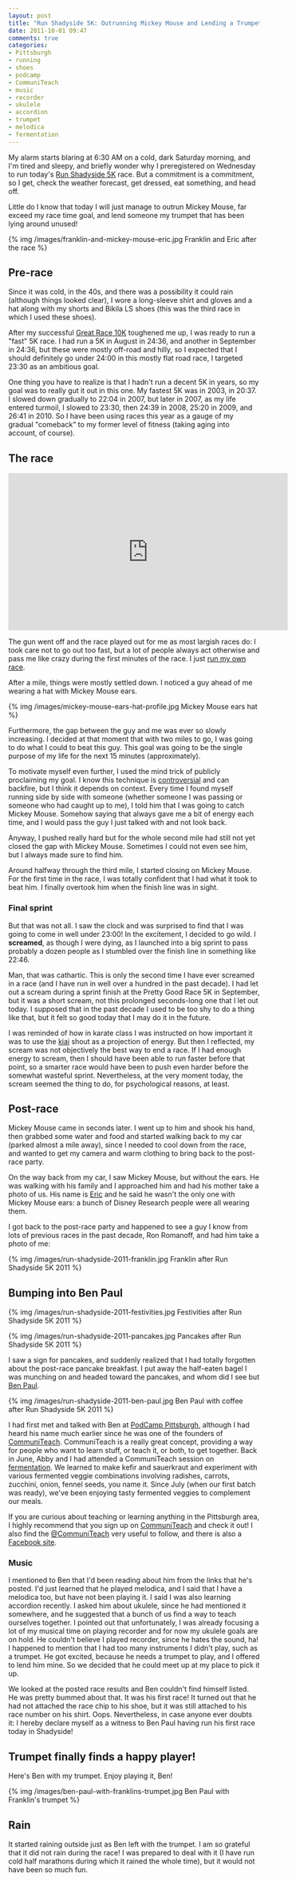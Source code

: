 ```yaml
---
layout: post
title: "Run Shadyside 5K: Outrunning Mickey Mouse and Lending a Trumpet"
date: 2011-10-01 09:47
comments: true
categories:
- Pittsburgh
- running
- shoes
- podcamp
- CommuniTeach
- music
- recorder
- ukulele
- accordion
- trumpet
- melodica
- fermentation
---
```

My alarm starts blaring at 6:30 AM on a cold, dark Saturday morning, and I'm tired and sleepy, and briefly wonder why I preregistered on Wednesday to run today's [Run Shadyside 5K](http://www.runshadyside.com/) race. But a commitment is a commitment, so I get, check the weather forecast, get dressed, eat something, and head off.

Little do I know that today I will just manage to outrun Mickey Mouse, far exceed my race time goal, and lend someone my trumpet that has been lying around unused!

{% img /images/franklin-and-mickey-mouse-eric.jpg Franklin and Eric after the race %}

<!--more-->

## Pre-race

Since it was cold, in the 40s, and there was a possibility it could rain (although things looked clear), I wore a long-sleeve shirt and gloves and a hat along with my shorts and Bikila LS shoes (this was the third race in which I used these shoes).

After my successful [Great Race 10K](/blog/2011/09/25/blistered-but-blissful-in-the-burgh/) toughened me up, I was ready to run a "fast" 5K race. I had run a 5K in August in 24:36, and another in September in 24:36, but these were mostly off-road and hilly, so I expected that I should definitely go under 24:00 in this mostly flat road race, I targeted 23:30 as an ambitious goal.

One thing you have to realize is that I hadn't run a decent 5K in years, so my goal was to really gut it out in this one. My fastest 5K was in 2003, in 20:37. I slowed down gradually to 22:04 in 2007, but later in 2007, as my life entered turmoil, I slowed to 23:30, then 24:39 in 2008, 25:20 in 2009, and 26:41 in 2010. So I have been using races this year as a gauge of my gradual "comeback" to my former level of fitness (taking aging into account, of course).

## The race

<iframe width="560" height="315" src="http://www.youtube.com/embed/QslAbd-_TsA" frameborder="0" allowfullscreen></iframe>

The gun went off and the race played out for me as most largish races do: I took care not to go out too fast, but a lot of people always act otherwise and pass me like crazy during the first minutes of the race. I just [run my own race](http://sethgodin.typepad.com/seths_blog/2011/09/run-your-own-race.html).

After a mile, things were mostly settled down. I noticed a guy ahead of me wearing a hat with Mickey Mouse ears.

{% img /images/mickey-mouse-ears-hat-profile.jpg Mickey Mouse ears hat %}

Furthermore, the gap between the guy and me was ever so slowly increasing. I decided at that moment that with two miles to go, I was going to do what I could to beat this guy. This goal was going to be the single purpose of my life for the next 15 minutes (approximately).

To motivate myself even further, I used the mind trick of publicly proclaiming my goal. I know this technique is [controversial](http://www.ted.com/talks/derek_sivers_keep_your_goals_to_yourself.html) and can backfire, but I think it depends on context. Every time I found myself running side by side with someone (whether someone I was passing or someone who had caught up to me), I told him that I was going to catch Mickey Mouse. Somehow saying that always gave me a bit of energy each time, and I would pass the guy I just talked with and not look back.

Anyway, I pushed really hard but for the whole second mile had still not yet closed the gap with Mickey Mouse. Sometimes I could not even see him, but I always made sure to find him.

Around halfway through the third mile, I started closing on Mickey Mouse. For the first time in the race, I was totally confident that I had what it took to beat him. I finally overtook him when the finish line was in sight.

### Final sprint

But that was not all. I saw the clock and was surprised to find that I was going to come in well under 23:00!  In the excitement, I decided to go wild.  I **screamed**, as though I were dying, as I launched into a big sprint to pass probably a dozen people as I stumbled over the finish line in something like 22:46.

Man, that was cathartic. This is only the second time I have ever screamed in a race (and I have run in well over a hundred in the past decade). I had let out a scream during a sprint finish at the Pretty Good Race 5K in September, but it was a short scream, not this prolonged seconds-long one that I let out today. I supposed that in the past decade I used to be too shy to do a thing like that, but it felt so good today that I may do it in the future.

I was reminded of how in karate class I was instructed on how important it was to use the [kiai](en.wikipedia.org/wiki/Kiai) shout as a projection of energy. But then I reflected, my scream was not objectively the best way to end a race. If I had enough energy to scream, then I should have been able to run faster before that point, so a smarter race would have been to push even harder before the somewhat wasteful sprint. Nevertheless, at the very moment today, the scream seemed the thing to do, for psychological reasons, at least.

## Post-race

Mickey Mouse came in seconds later. I went up to him and shook his hand, then grabbed some water and food and started walking back to my car (parked almost a mile away), since I needed to cool down from the race, and wanted to get my camera and warm clothing to bring back to the post-race party.

On the way back from my car, I saw Mickey Mouse, but without the ears. He was walking with his family and I approached him and had his mother take a photo of us. His name is [Eric](http://ericbrockmeyer.com/) and he said he wasn't the only one with Mickey Mouse ears: a bunch of Disney Research people were all wearing them.

I got back to the post-race party and happened to see a guy I know from lots of previous races in the past decade, Ron Romanoff, and had him take a photo of me:

{% img /images/run-shadyside-2011-franklin.jpg Franklin after Run Shadyside 5K 2011 %}

## Bumping into Ben Paul

{% img /images/run-shadyside-2011-festivities.jpg Festivities after Run Shadyside 5K 2011 %}

{% img /images/run-shadyside-2011-pancakes.jpg Pancakes after Run Shadyside 5K 2011 %}

I saw a sign for pancakes, and suddenly realized that I had totally forgotten about the post-race pancake breakfast. I put away the half-eaten bagel I was munching on and headed toward the pancakes, and whom did I see but [Ben Paul](http://blog.communiteach.com/post/10818529188).

{% img /images/run-shadyside-2011-ben-paul.jpg Ben Paul with coffee after Run Shadyside 5K 2011 %}

I had first met and talked with Ben at [PodCamp Pittsburgh](/blog/2011/09/22/starting-a-new-web-site/), although I had heard his name much earlier since he was one of the founders of [CommuniTeach](http://communiteach.com/). CommuniTeach is a really great concept, providing a way for people who want to learn stuff, or teach it, or both, to get together. Back in June, Abby and I had attended a CommuniTeach session on [fermentation](http://communiteach.com/learnitss.php?glid=151). We learned to make kefir and sauerkraut and experiment with various fermented veggie combinations involving radishes, carrots, zucchini, onion, fennel seeds, you name it. Since July (when our first batch was ready), we've been enjoying tasty fermented veggies to complement our meals.

If you are curious about teaching or learning anything in the Pittsburgh area, I highly recommend that you sign up on [CommuniTeach](http://communiteach.com/) and check it out! I also find the [@CommuniTeach](http://twitter.com/#!/CommuniTeach) very useful to follow, and there is also a [Facebook site](https://www.facebook.com/pages/CommuniTeach/99389138220).

### Music

I mentioned to Ben that I'd been reading about him from the links that he's posted. I'd just learned that he played melodica, and I said that I have a melodica too, but have not been playing it. I said I was also learning accordion recently. I asked him about ukulele, since he had mentioned it somewhere, and he suggested that a bunch of us find a way to teach ourselves together. I pointed out that unfortunately, I was already focusing a lot of my musical time on playing recorder and for now my ukulele goals are on hold. He couldn't believe I played recorder, since he hates the sound, ha! I happened to mention that I had too many instruments I didn't play, such as a trumpet. He got excited, because he needs a trumpet to play, and I offered to lend him mine. So we decided that he could meet up at my place to pick it up.

We looked at the posted race results and Ben couldn't find himself listed. He was pretty bummed about that. It was his first race! It turned out that he had not attached the race chip to his shoe, but it was still attached to his race number on his shirt. Oops. Nevertheless, in case anyone ever doubts it: I hereby declare myself as a witness to Ben Paul having run his first race today in Shadyside!

## Trumpet finally finds a happy player!

Here's Ben with my trumpet. Enjoy playing it, Ben!

{% img /images/ben-paul-with-franklins-trumpet.jpg Ben Paul with Franklin's trumpet %}

## Rain

It started raining outside just as Ben left with the trumpet. I am *so* grateful that it did not rain during the race! I was prepared to deal with it (I have run cold half marathons during which it rained the whole time), but it would not have been so much fun.
